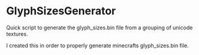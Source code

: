# GlyphSizesGenerator
Quick script to generate the glyph_sizes.bin file from a grouping of unicode textures.

I created this in order to properly generate minecrafts glyph_sizes.bin file.
